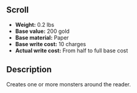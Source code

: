 ## Scroll
- **Weight:** 0.2 lbs
- **Base value:** 200 gold
- **Base material:** Paper
- **Base write cost:** 10 charges
- **Actual write cost:** From half to full base cost
## Description
Creates one or more monsters around the reader.
